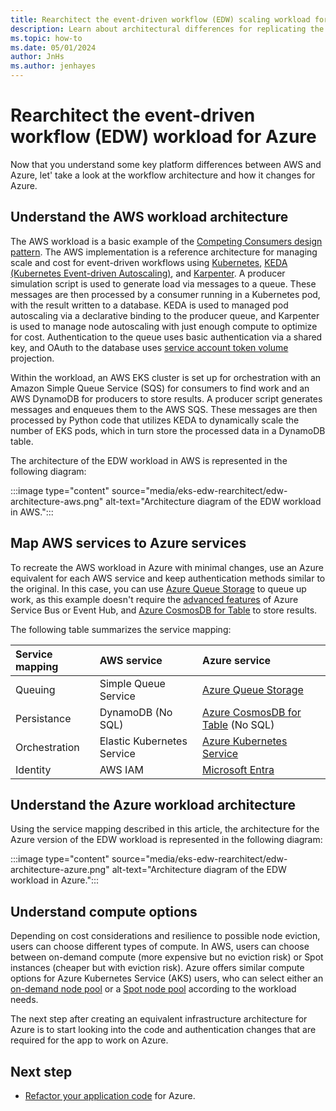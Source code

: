 ```yaml
---
title: Rearchitect the event-driven workflow (EDW) scaling workload for Azure
description: Learn about architectural differences for replicating the AWS EKS Scaling with KEDA and Karpenter event driven workflow (EDW) workload in Azure.
ms.topic: how-to
ms.date: 05/01/2024
author: JnHs
ms.author: jenhayes
---
```


# Rearchitect the event-driven workflow (EDW) workload for Azure

Now that you understand some key platform differences between AWS and Azure, let' take a look at the workflow architecture and how it changes for Azure.

## Understand the AWS workload architecture

The AWS workload is a basic example of the [Competing Consumers design pattern](/azure/architecture/patterns/competing-consumers). The AWS implementation is a reference architecture for managing scale and cost for event-driven workflows using [Kubernetes](https://kubernetes.io/), [KEDA (Kubernetes Event-driven Autoscaling)](https://keda.sh/), and [Karpenter](https://karpenter.sh/). A producer simulation script is used to generate load via messages to a queue. These messages are then processed by a consumer running in a Kubernetes pod, with the result written to a database. KEDA is used to managed pod autoscaling via a declarative binding to the producer queue, and Karpenter is used to manage node autoscaling with just enough compute to optimize for cost. Authentication to the queue uses basic authentication via a shared key, and OAuth to the database uses [service account token volume](https://kubernetes.io/docs/tasks/configure-pod-container/configure-service-account/#serviceaccount-token-volume-projection) projection.

Within the workload, an AWS EKS cluster is set up for orchestration with an Amazon Simple Queue Service (SQS) for consumers to find work and an AWS DynamoDB for producers to store results. A producer script generates messages and enqueues them to the AWS SQS. These messages are then processed by Python code that utilizes KEDA to dynamically scale the number of EKS pods, which in turn store the processed data in a DynamoDB table.

The architecture of the EDW workload in AWS is represented in the following diagram:

:::image type="content" source="media/eks-edw-rearchitect/edw-architecture-aws.png" alt-text="Architecture diagram of the EDW workload in AWS.":::

## Map AWS services to Azure services

To recreate the AWS workload in Azure with minimal changes, use an Azure equivalent for each AWS service and keep authentication methods similar to the original. In this case, you can use [Azure Queue Storage](/azure/storage/queues/storage-queues-introduction) to queue up work, as this example doesn't require the [advanced features](/azure/service-bus-messaging/service-bus-azure-and-service-bus-queues-compared-contrasted) of Azure Service Bus or Event Hub, and [Azure CosmosDB for Table](/azure/cosmos-db/table/introduction) to store results.

The following table summarizes the service mapping:

| **Service mapping** |       **AWS service**      |     **Azure service**    |
|:--------------------|:---------------------------|:-------------------------|
| Queuing             | Simple Queue Service       | [Azure Queue Storage](/azure/storage/queues/storage-queues-introduction)     |
| Persistance         | DynamoDB (No SQL)          | [Azure CosmosDB for Table](/azure/cosmos-db/table/introduction) (No SQL)        |
| Orchestration       | Elastic Kubernetes Service | [Azure Kubernetes Service](/azure/aks/) |
| Identity | AWS IAM | [Microsoft Entra](/entra) |

## Understand the Azure workload architecture

Using the service mapping described in this article, the architecture for the Azure version of the EDW workload is represented in the following diagram:

:::image type="content" source="media/eks-edw-rearchitect/edw-architecture-azure.png" alt-text="Architecture diagram of the EDW workload in Azure.":::

## Understand compute options

Depending on cost considerations and resilience to possible node eviction, users can choose different types of compute. In AWS, users can choose between on-demand compute (more expensive but no eviction risk) or Spot instances (cheaper but with eviction risk). Azure offers similar compute options for Azure Kubernetes Service (AKS) users, who can select either an [on-demand node pool](/azure/aks/create-node-pools) or a [Spot node pool](/azure/aks/spot-node-pool) according to the workload needs.

The next step after creating an equivalent infrastructure architecture for Azure is to start looking into the code and authentication changes that are required for the app to work on Azure.

## Next step

- [Refactor your application code](eks-edw-refactor.md) for Azure.
